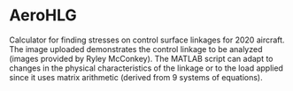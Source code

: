 # AeroHLG
Calculator for finding stresses on control surface linkages for 2020 aircraft.
The image uploaded demonstrates the control linkage to be analyzed (images provided by Ryley McConkey).
The MATLAB script can adapt to changes in the physical characteristics of the linkage or to the load applied since it uses matrix arithmetic (derived from 9 systems of equations).
